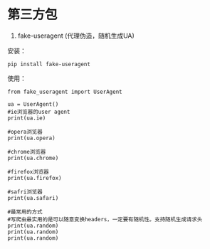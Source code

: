 # 第三方包





1. fake-useragent (代理伪造，随机生成UA)

安装：

```
pip install fake-useragent
```



使用：

```
from fake_useragent import UserAgent

ua = UserAgent()
#ie浏览器的user agent
print(ua.ie)

#opera浏览器
print(ua.opera)

#chrome浏览器
print(ua.chrome)

#firefox浏览器
print(ua.firefox)

#safri浏览器
print(ua.safari)

#最常用的方式
#写爬虫最实用的是可以随意变换headers，一定要有随机性。支持随机生成请求头
print(ua.random)
print(ua.random)
print(ua.random)
```













